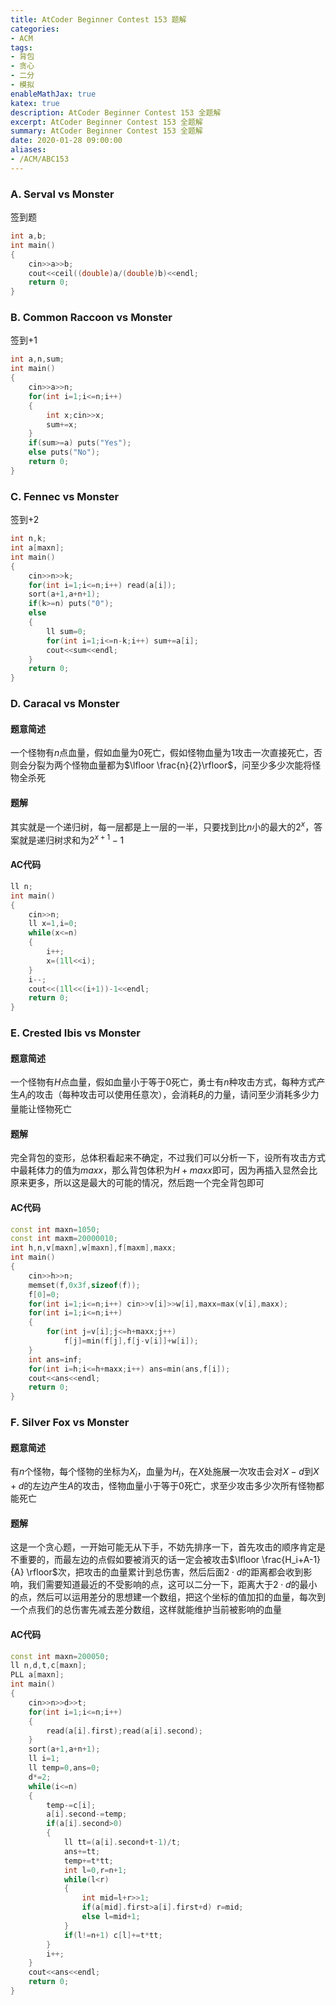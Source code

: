 ```yaml
---
title: AtCoder Beginner Contest 153 题解
categories:
- ACM
tags:
- 背包
- 贪心
- 二分
- 模拟
enableMathJax: true
katex: true
description: AtCoder Beginner Contest 153 全题解
excerpt: AtCoder Beginner Contest 153 全题解
summary: AtCoder Beginner Contest 153 全题解
date: 2020-01-28 09:00:00
aliases:
- /ACM/ABC153
---
```

### A. Serval vs Monster
签到题
```cpp
int a,b;
int main()
{
	cin>>a>>b;
	cout<<ceil((double)a/(double)b)<<endl;
	return 0;
}
```
### B. Common Raccoon vs Monster
签到+1
```cpp
int a,n,sum;
int main()
{
	cin>>a>>n;
	for(int i=1;i<=n;i++)
	{
		int x;cin>>x;
		sum+=x;
	}
	if(sum>=a) puts("Yes");
	else puts("No");
	return 0;
}
```
### C. Fennec vs Monster
签到+2
```cpp
int n,k;
int a[maxn];
int main()
{
	cin>>n>>k;
	for(int i=1;i<=n;i++) read(a[i]);
	sort(a+1,a+n+1);
	if(k>=n) puts("0");
	else
	{
		ll sum=0;
		for(int i=1;i<=n-k;i++) sum+=a[i];
		cout<<sum<<endl;
	}
	return 0;
}
```
### D. Caracal vs Monster
#### 题意简述
一个怪物有$n$点血量，假如血量为$0$死亡，假如怪物血量为$1$攻击一次直接死亡，否则会分裂为两个怪物血量都为$\lfloor \frac{n}{2}\rfloor$，问至少多少次能将怪物全杀死
#### 题解
其实就是一个递归树，每一层都是上一层的一半，只要找到比$n$小的最大的$2^x$，答案就是递归树求和为$2^{x+1}-1$
#### AC代码
```cpp
ll n;
int main()
{
	cin>>n;
	ll x=1,i=0;
	while(x<=n) 
	{
		i++;
		x=(1ll<<i);
	}
	i--;
	cout<<(1ll<<(i+1))-1<<endl;
	return 0;
}
```
### E. Crested Ibis vs Monster
#### 题意简述
一个怪物有$H$点血量，假如血量小于等于$0$死亡，勇士有$n$种攻击方式，每种方式产生$A_i$的攻击（每种攻击可以使用任意次），会消耗$B_i$的力量，请问至少消耗多少力量能让怪物死亡
#### 题解
完全背包的变形，总体积看起来不确定，不过我们可以分析一下，设所有攻击方式中最耗体力的值为$maxx$，那么背包体积为$H+maxx$即可，因为再插入显然会比原来更多，所以这是最大的可能的情况，然后跑一个完全背包即可
#### AC代码
```cpp
const int maxn=1050;
const int maxm=20000010;
int h,n,v[maxn],w[maxn],f[maxm],maxx;
int main()
{
	cin>>h>>n;
	memset(f,0x3f,sizeof(f));
	f[0]=0;
	for(int i=1;i<=n;i++) cin>>v[i]>>w[i],maxx=max(v[i],maxx);
	for(int i=1;i<=n;i++)
	{
		for(int j=v[i];j<=h+maxx;j++)
			f[j]=min(f[j],f[j-v[i]]+w[i]);	
	}
	int ans=inf;
	for(int i=h;i<=h+maxx;i++) ans=min(ans,f[i]);
	cout<<ans<<endl;
	return 0;
}
```
### F. Silver Fox vs Monster
#### 题意简述
有$n$个怪物，每个怪物的坐标为$X_i$，血量为$H_i$，在$X$处施展一次攻击会对$X-d$到$X+d$的左边产生$A$的攻击，怪物血量小于等于$0$死亡，求至少攻击多少次所有怪物都能死亡
#### 题解
这是一个贪心题，一开始可能无从下手，不妨先排序一下，首先攻击的顺序肯定是不重要的，而最左边的点假如要被消灭的话一定会被攻击$\lfloor \frac{H_i+A-1}{A} \rfloor$次，把攻击的血量累计到总伤害，然后后面$2\cdot d$的距离都会收到影响，我们需要知道最近的不受影响的点，这可以二分一下，距离大于$2\cdot d$的最小的点，然后可以运用差分的思想建一个数组，把这个坐标的值加扣的血量，每次到一个点我们的总伤害先减去差分数组，这样就能维护当前被影响的血量
#### AC代码
```cpp
const int maxn=200050;
ll n,d,t,c[maxn];
PLL a[maxn];
int main()
{
	cin>>n>>d>>t;
	for(int i=1;i<=n;i++)
	{
		read(a[i].first);read(a[i].second);
	}
	sort(a+1,a+n+1);
	ll i=1;
	ll temp=0,ans=0;
	d*=2;
	while(i<=n)
	{
		temp-=c[i];
		a[i].second-=temp;
		if(a[i].second>0)
		{
			ll tt=(a[i].second+t-1)/t;
			ans+=tt;
			temp+=t*tt;
			int l=0,r=n+1;
			while(l<r)
			{
				int mid=l+r>>1;
				if(a[mid].first>a[i].first+d) r=mid;
				else l=mid+1;
			}
			if(l!=n+1) c[l]+=t*tt;
		}
		i++;
	}
	cout<<ans<<endl;
	return 0;
}
```